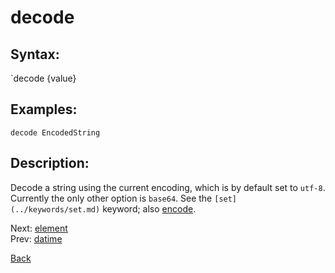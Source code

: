 # decode

## Syntax:
`decode {value}

## Examples:
`decode EncodedString`

## Description:
Decode a string using the current encoding, which is by default set to `utf-8`. Currently the only other option is `base64`. See the `[set](../keywords/set.md)` keyword; also [encode](encode.md).

Next: [element](element.md)  
Prev: [datime](datime.md)

[Back](../../README.md)
